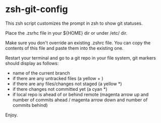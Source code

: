 # zsh-git-config

This zsh script customizes the prompt in zsh to show git statuses.

Place the .zsrhc file in your ${HOME} dir or under /etc/ dir.

Make sure you don't override an existing .zshrc file. You can copy the contents of this file and paste them into the existing one.

Restart your terminal and go to a git repo in your file system, git markers should display as follows:

- name of the current branch
- if there are any untracked files (a yellow + )
- if there are any files/changes not staged (a yellow \*)
- if there  changes not committed yet (a cyan \*)
- if local repo is ahead of or behind remote (magenta arrow up and number of commits ahead / magenta arrow down and number of commits behind)

Enjoy.
